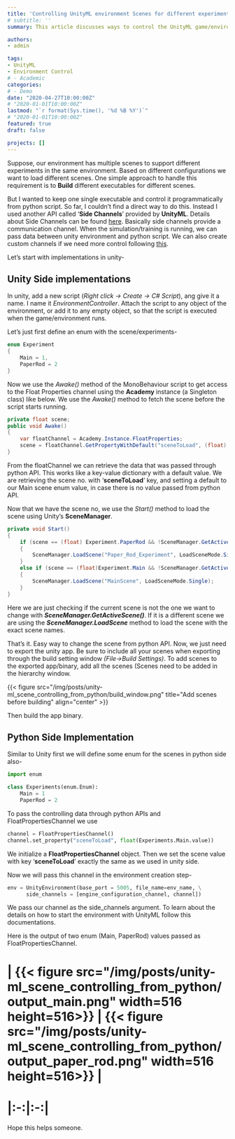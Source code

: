 ```yaml
---
title: 'Controlling UnityML environment Scenes for different experiments with python'
# subtitle: ''
summary: This article discusses ways to control the UnityML game/environment and switch scenes from python script.

authors:
- admin

tags:
- UnityML
- Environment Control
# - Academic
categories:
# - Demo
date: "2020-04-27T10:00:00Z" 
# "2020-01-01T10:00:00Z"
lastmod: "`r format(Sys.time(), '%d %B %Y')`"
# "2020-01-01T10:00:00Z"
featured: true
draft: false

projects: []
---
```


Suppose, our environment has multiple scenes to support different experiments in the same environment. Based on different configurations we want to load different scenes. One simple approach to handle this requirement is to **Build** different executables for different scenes.

But I wanted to keep one single executable and control it programmatically from python script. So far, I couldn’t find a direct way to do this. Instead I used another API called ‘**Side Channels**’ provided by **UnityML**. Details about Side Channels can be found [here](https://github.com/Unity-Technologies/ml-agents/blob/master/docs/Python-API.md#communicating-additional-information-with-the-environment). 
Basically side channels provide a communication channel. When the simulation/training is running, we can pass data between unity environment and python script. We can also create custom channels if we need more control following [this](https://github.com/Unity-Technologies/ml-agents/blob/master/docs/Custom-SideChannels.md).

Let’s start with implementations in unity-

## Unity Side implementations
In unity, add a new script (*Right click -> Create -> C# Script*), ang give it a name. I name it _EnvironmentController_. Attach the script to any object of the environment, or add it to any empty object, so that the script is executed when the game/environment runs.

Let’s just first define an enum with the scene/experiments-

```c#
enum Experiment
{
    Main = 1,
    PaperRod = 2
}
```
Now we use the _Awake()_ method of the MonoBehaviour script to get access to the Float Properties channel using the **Academy** instance (a Singleton class) like below. We use the _Awake()_ method to fetch the scene before the script starts running.

```C#
private float scene;
public void Awake()
{
    var floatChannel = Academy.Instance.FloatProperties;
    scene = floatChannel.GetPropertyWithDefault("sceneToLoad", (float) Experiment.Main);
}
```

From the floatChannel we can retrieve the data that was passed through python API. This works like a key-value dictionary with a default value. We are retrieving the scene no. with ‘**sceneToLoad**’ key, and setting a default to our Main scene enum value, in case there is no value passed from python API.

Now that we have the scene no, we use the _Start()_ method to load the scene using Unity’s **SceneManager**. 

```C#
private void Start()
{
    if (scene == (float) Experiment.PaperRod && !SceneManager.GetActiveScene().name.Equals("Paper_Rod_Experiment"))
    {
        SceneManager.LoadScene("Paper_Rod_Experiment", LoadSceneMode.Single);
    }
    else if (scene == (float)Experiment.Main && !SceneManager.GetActiveScene().name.Equals("MainScene"))
    {
        SceneManager.LoadScene("MainScene", LoadSceneMode.Single);
    }
}
```

Here we are just checking if the current scene is not the one we want to change with **_SceneManager.GetActiveScene()_**. If it is a different scene we are using the **_SceneManager.LoadScene_** method to load the scene with the exact scene names.

That’s it. Easy way to change the scene from python API. Now, we just need to export the unity app. Be sure to include all your scenes when exporting through the build setting window _(File->Build Settings)_. To add scenes to the exported app/binary, add all the scenes (Scenes need to be added in the hierarchy window.

{{< figure src="/img/posts/unity-ml_scene_controlling_from_python/build_window.png" title="Add scenes before building" align="center" >}}

Then build the app binary.

## Python Side Implementation

Similar to Unity first we will define some enum for the scenes in python side also-

```python
import enum

class Experiments(enum.Enum):
    Main = 1
    PaperRod = 2
```

To pass the controlling data through python APIs and FloatPropertiesChannel we use 

```python
channel = FloatPropertiesChannel()
channel.set_property("sceneToLoad", float(Experiments.Main.value))
```

We initialize a **FloatPropertiesChannel** object. Then we set the scene value with key ‘**sceneToLoad**’ exactly the same as we used in unity side.

Now we will pass this channel in the environment creation step-

```python
env = UnityEnvironment(base_port = 5005, file_name=env_name, \
      side_channels = [engine_configuration_channel, channel])
```

We pass our channel as the side_channels argument. To learn about the details on how to start the environment with UnityML follow this documentations.

Here is the output of two enum (Main, PaperRod) values passed as FloatPropertiesChannel.

# |  {{< figure src="/img/posts/unity-ml_scene_controlling_from_python/output_main.png" width=516 height=516>}} | {{< figure src="/img/posts/unity-ml_scene_controlling_from_python/output_paper_rod.png" width=516 height=516>}} |
# |:-:|:-:|

Hope this helps someone.
